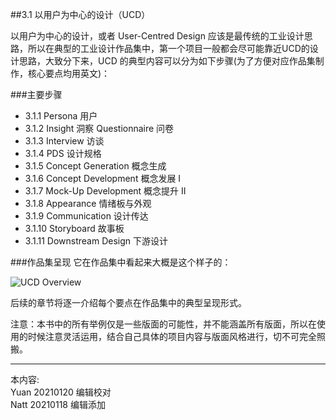 ##3.1 以用户为中心的设计（UCD）

以用户为中心的设计，或者 User-Centred Design 应该是最传统的工业设计思路，所以在典型的工业设计作品集中，第一个项目一般都会尽可能靠近UCD的设计思路，大致分下来，UCD 的典型内容可以分为如下步骤(为了方便对应作品集制作，核心要点均用英文)：  



###主要步骤
* 3.1.1 Persona 用户
* 3.1.2 Insight 洞察 Questionnaire 问卷
* 3.1.3 Interview 访谈
* 3.1.4 PDS 设计规格
* 3.1.5 Concept Generation 概念生成
* 3.1.6 Concept Development 概念发展 I
* 3.1.7 Mock-Up Development 概念提升 II
* 3.1.8 Appearance 情绪板与外观
* 3.1.9 Communication 设计传达
* 3.1.10 Storyboard 故事板
* 3.1.11 Downstream Design 下游设计  

###作品集呈现
它在作品集中看起来大概是这个样子的：  

![UCD Overview](http://kitpic.makebi.net/2021/ucd_overall.jpg)


后续的章节将逐一介绍每个要点在作品集中的典型呈现形式。


注意：本书中的所有举例仅是一些版面的可能性，并不能涵盖所有版面，所以在使用的时候注意灵活运用，结合自己具体的项目内容与版面风格进行，切不可完全照搬。



---
本内容:  
Yuan 20210120 编辑校对  
Natt 20210118 编辑添加
